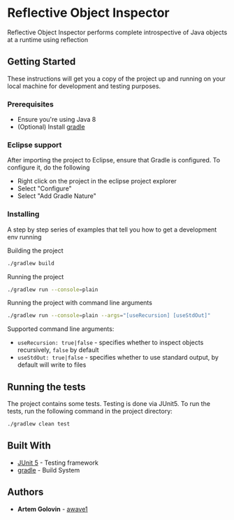 # Reflective Object Inspector

Reflective Object Inspector performs complete introspective of Java objects at a runtime using reflection

## Getting Started

These instructions will get you a copy of the project up and running on your local machine for development and testing purposes.

### Prerequisites

* Ensure you're using Java 8
* (Optional) Install [gradle](https://gradle.org)

### Eclipse support

After importing the project to Eclipse, ensure that Gradle is configured. To configure it, do the following

- Right click on the project in the eclipse project explorer
- Select "Configure"
- Select "Add Gradle Nature"

### Installing

A step by step series of examples that tell you how to get a development env running

Building the project

```bash
./gradlew build
```

Running the project

```bash
./gradlew run --console=plain
```

Running the project with command line arguments

```bash
./gradlew run --console=plain --args="[useRecursion] [useStdOut]"
```

Supported command line arguments:

* `useRecursion: true|false` - specifies whether to inspect objects recursively, `false` by default
* `useStdOut: true|false` - specifies whether to use standard output, by default will write to files


## Running the tests

The project contains some tests. Testing is done via JUnit5. To run the tests, run the following command in the project directory:

```bash
./gradlew clean test
```

## Built With

* [JUnit 5](https://junit.org/junit5) - Testing framework
* [gradle](https://gradle.org) - Build System

## Authors

* **Artem Golovin** - [awave1](https://github.com/awave1)

